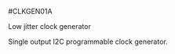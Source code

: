 <!--- PrjInfo ---> <!--- Please remove this line after manually editing --->
<!--- 00a56be08b96043df9e37d6aff7b6990 --->
<!--- Created:20170111-16:38: ---> 
<!--- Author:Mlab: ---> 
<!--- AuthorEmail:mlab@mlab.cz: ---> 
<!--- Tags:imported: ---> 
<!--- Ust:None: ---> 
<!--- Name:CLKGEN01A: --->
#CLKGEN01A 
<!--- LongName --->
Low jitter clock generator
<!--- ELongName ---> 

<!--- Lead --->
Single output I2C programmable clock generator.
<!--- ELead ---> 


​
​
<!--- Description --->
<!--- EDescription --->
<!--- Content --->
<!--- EContent --->
            